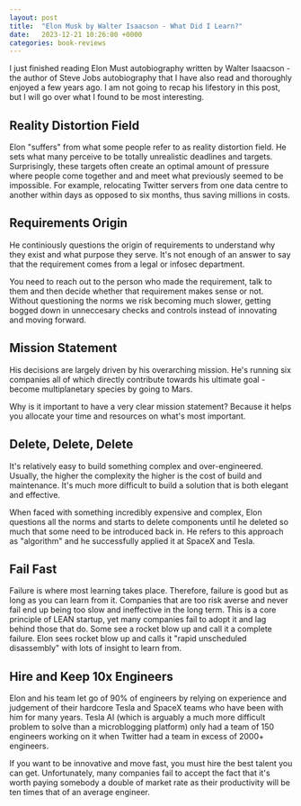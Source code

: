 ```yaml
---
layout: post
title:  "Elon Musk by Walter Isaacson - What Did I Learn?"
date:   2023-12-21 10:26:00 +0000
categories: book-reviews
---
```


I just finished reading Elon Must autobiography written by Walter Isaacson - the author of Steve Jobs autobiography that I have also read and thoroughly enjoyed a few years ago. I am not going to recap his lifestory in this post, but I will go over what I found to be most interesting.

## Reality Distortion Field

Elon "suffers" from what some people refer to as reality distortion field. He sets what many perceive to be totally unrealistic deadlines and targets. Surprisingly, these targets often create an optimal amount of pressure where people come together and and meet what previously seemed to be impossible. For example, relocating Twitter servers from one data centre to another within days as opposed to six months, thus saving millions in costs.

## Requirements Origin

He continiously questions the origin of requirements to understand why they exist and what purpose they serve. It's not enough of an answer to say that the requirement comes from a legal or infosec department. 

You need to reach out to the person who made the requirement, talk to them and then decide whether that requirement makes sense or not. Without questioning the norms we risk becoming much slower, getting bogged down in unneccesary checks and controls instead of innovating and moving forward. 

## Mission Statement

His decisions are largely driven by his overarching mission. He's running six companies all of which directly contribute towards his ultimate goal - become multiplanetary species by going to Mars. 

Why is it important to have a very clear mission statement? Because it helps you allocate your time and resources on what's most important. 

## Delete, Delete, Delete 
It's relatively easy to build something complex and over-engineered. Usually, the higher the complexity the higher is the cost of build and maintenance. It's much more difficult to build a solution that is both elegant and effective. 

When faced with something incredibly expensive and complex, Elon questions all the norms and starts to delete components until he deleted so much that some need to be introduced back in. He refers to this approach as "algorithm" and he successfully applied it at SpaceX and Tesla. 

## Fail Fast

Failure is where most learning takes place. Therefore, failure is good but as long as you can learn from it. Companies that are too risk averse and never fail end up being too slow and ineffective in the long term. This is a core principle of LEAN startup, yet many companies fail to adopt it and lag behind those that do. Some see a rocket blow up and call it a complete failure. Elon sees rocket blow up and calls it "rapid unscheduled disassembly" with lots of insight to learn from. 

## Hire and Keep 10x Engineers

Elon and his team let go of 90% of engineers by relying on experience and judgement of their hardcore Tesla and SpaceX teams who have been with him for many years. Tesla AI (which is arguably a much more difficult problem to solve than a microblogging platform) only had a team of 150 engineers working on it when Twitter had a team in excess of 2000+ engineers.

If you want to be innovative and move fast, you must hire the best talent you can get. Unfortunately, many companies fail to accept the fact that it's worth paying somebody a double of market rate as their productivity will be ten times that of an average engineer. 